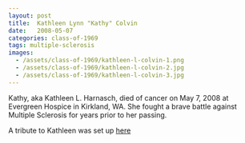 ```yaml
---
layout: post
title:  Kathleen Lynn "Kathy" Colvin
date:   2008-05-07
categories: class-of-1969
tags: multiple-sclerosis
images:
  - /assets/class-of-1969/kathleen-l-colvin-1.png
  - /assets/class-of-1969/kathleen-l-colvin-2.jpg
  - /assets/class-of-1969/kathleen-l-colvin-3.jpg
---
```

Kathy, aka Kathleen L. Harnasch, died of cancer on May 7, 2008 at Evergreen Hospice in Kirkland, WA. She fought a brave battle against Multiple Sclerosis for years prior to her passing.

A tribute to Kathleen was set up [here](https://www.mem.com/Biography/2434940/11755121/11772347?title=Biography)
